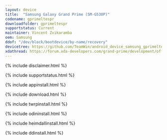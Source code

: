 ```yaml
---
layout: device
title:  "Samsung Galaxy Grand Prime (SM-G530P)"
codename: gprimeltespr
downloadfolder: gprimeltespr
supportstatus: Current
maintainer: Vincent Zvikaramba
oem: Samsung
ddof: "/dev/block/bootdevice/by-name/recovery"
devicetree: https://github.com/TeamWin/android_device_samsung_gprimeltespr.git
xdathread: https://forum.xda-developers.com/grand-prime/development/official-twrp-3-x-grand-prime-sm-g530t-t3533998
---
```


{% include disclaimer.html %}

{% include supportstatus.html %}

{% include appinstall.html %}

{% include download.html %}

{% include twrpinstall.html %}

{% include odininstall.html %}

{% include heimdallinstall.html %}

{% include ddinstall.html %}
